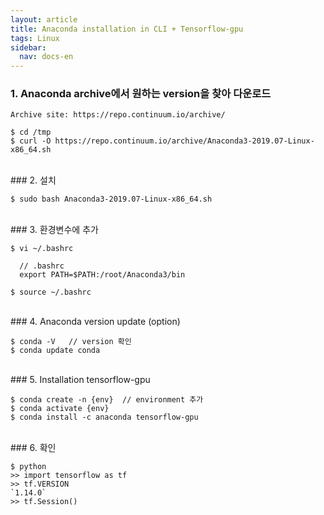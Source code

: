 ```yaml
---
layout: article
title: Anaconda installation in CLI + Tensorflow-gpu
tags: Linux
sidebar:
  nav: docs-en
---
```


### 1. Anaconda archive에서 원하는 version을 찾아 다운로드

    Archive site: https://repo.continuum.io/archive/

    $ cd /tmp
    $ curl -O https://repo.continuum.io/archive/Anaconda3-2019.07-Linux-x86_64.sh

<br>
### 2. 설치

    $ sudo bash Anaconda3-2019.07-Linux-x86_64.sh

<br>
### 3. 환경변수에 추가

    $ vi ~/.bashrc

      // .bashrc
      export PATH=$PATH:/root/Anaconda3/bin

    $ source ~/.bashrc


<br>
### 4. Anaconda version update (option)

    $ conda -V   // version 확인
    $ conda update conda


<br>
### 5. Installation tensorflow-gpu

    $ conda create -n {env}  // environment 추가
    $ conda activate {env}
    $ conda install -c anaconda tensorflow-gpu

<br>
### 6. 확인

    $ python
    >> import tensorflow as tf
    >> tf.VERSION
    `1.14.0`
    >> tf.Session()
